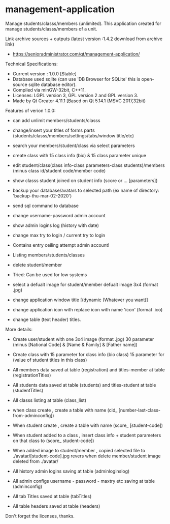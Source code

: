 # management-application
Manage students/classs/members (unlimited).
This application created for manage students/classs/members of a unit.

 Link archive sources + outputs (latest version :1.4.2 download from archive link)
- https://senioradministrator.com/qt/management-application/

Technical Specifications:
- Current version : 1.0.0 [Stable]
- Database used sqlite (can use 'DB Browser for SQLite' this is open-source sqlite database editor).
- Compiled via minGW-32bit, C++11.
- Licenses: LGPL version 3, GPL version 2 and GPL version 3.
- Made by Qt Creator 4.11.1 [Based on Qt 5.14.1 (MSVC 2017,32bit)



Features of verion 1.0.0: 

 - can add unlimit members/students/classs
 - change/insert your titles of forms parts 
          (students/classs/members/settings/tabs/window title/etc)
          
 - search your members/student/class via select parameters
 - create class with 15 class info (bio) & 15 class parameter unique
 
 - edit student/class(class info-class parameters-class students)/members 
          (minus class id/student code/member code) 
          
 - show classs student joined on student info (score or ... [parameters])
 
 - backup your database/avatars to selected path 
          (ex name of directory: 'backup-thu-mar-02-2020')
          
 - send sql command to database
 
 - change username-password admin account
 
 - show admin logins log (history with date)
 
 - change max try to login / current try to login 
 
 - Contains entry ceiling attempt admin account!
 
 - Listing members/students/classes
 
 - delete student/member

 - Tried: Can be used for low systems
 
 - select a defualt image for student/member defualt image 3x4 (format .jpg)
 
 - change application window title [(dynamic (Whatever you want)] 
 
 - change application icon with replace icon with name 'icon' (format .ico)
 
 - change table (text header) titles.



More details:
- Create user/student with 
             one 3x4 image (format .jpg)
             30 parameter (minus [National Code] & [Name & Family] & [Father name])
             
- Create class with
             15 parameter for class info (bio class)
             15 parameter for (value of student titles in this class)

- All members data saved at table (registration) and titles-member at table (registrationTitles)
- All students data saved at table (students) and titles-student at table (studentTitles)
- All classs listing at table (class_list)
- when class create , create a table with name (cid_ [number-last-class-from-adminconfig])
- When student create , create a table with name (score_ [student-code])
- When student added to a class , insert class info + student parameters on that class to (score_ student-code])
- When added image to student/member , copied selected file to ./avatar/[student-code].jpg 
   revers when delete member/student image deleted from ./avatar/
- All history admin logins saving at table (adminloginslog)
- All admin configs username - password - maxtry etc saving at table (adminconfig)
- All tab Titles saved at table (tabTitles)
- All table headers saved at table (headers)

 
Don't forget the licenses, thanks.
